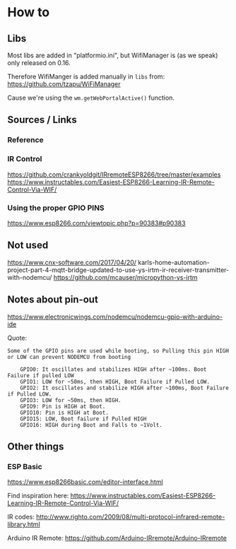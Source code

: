# How to

## Libs

Most libs are added in "platformio.ini", but WifiManager is (as we speak) only released on 0.16.

Therefore WifiManger is added manually in `libs` from:
https://github.com/tzapu/WiFiManager

Cause we're using the `wm.getWebPortalActive()` function.

## Sources / Links

### Reference

### IR Control

https://github.com/crankyoldgit/IRremoteESP8266/tree/master/examples
https://www.instructables.com/Easiest-ESP8266-Learning-IR-Remote-Control-Via-WIF/

### Using the proper GPIO PINS

https://www.esp8266.com/viewtopic.php?p=90383#p90383

## Not used

https://www.cnx-software.com/2017/04/20/
karls-home-automation-project-part-4-mqtt-bridge-updated-to-use-ys-irtm-ir-receiver-transmitter-with-nodemcu/
https://github.com/mcauser/micropython-ys-irtm

## Notes about pin-out

https://www.electronicwings.com/nodemcu/nodemcu-gpio-with-arduino-ide

Quote:

```
Some of the GPIO pins are used while booting, so Pulling this pin HIGH or LOW can prevent NODEMCU from booting

    GPIO0: It oscillates and stabilizes HIGH after ~100ms. Boot Failure if pulled LOW
    GPIO1: LOW for ~50ms, then HIGH, Boot Failure if Pulled LOW.
    GPIO2: It oscillates and stabilize HIGH after ~100ms, Boot Failure if Pulled LOW.
    GPIO3: LOW for ~50ms, then HIGH.
    GPIO9: Pin is HIGH at Boot.
    GPIO10: Pin is HIGH at Boot.
    GPIO15: LOW, Boot failure if Pulled HIGH
    GPIO16: HIGH during Boot and Falls to ~1Volt.
```

## Other things

### ESP Basic

https://www.esp8266basic.com/editor-interface.html

Find inspiration here:
https://www.instructables.com/Easiest-ESP8266-Learning-IR-Remote-Control-Via-WIF/

IR codes:
http://www.righto.com/2009/08/multi-protocol-infrared-remote-library.html

Arduino IR Remote:
https://github.com/Arduino-IRremote/Arduino-IRremote

